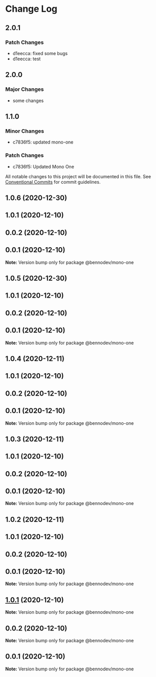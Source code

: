 # Change Log

## 2.0.1

### Patch Changes

- d1eecca: fixed some bugs
- d1eecca: test

## 2.0.0

### Major Changes

- some changes

## 1.1.0

### Minor Changes

- c7836f5: updated mono-one

### Patch Changes

- c7836f5: Updated Mono One

All notable changes to this project will be documented in this file.
See [Conventional Commits](https://conventionalcommits.org) for commit guidelines.

## 1.0.6 (2020-12-30)

## 1.0.1 (2020-12-10)

## 0.0.2 (2020-12-10)

## 0.0.1 (2020-12-10)

**Note:** Version bump only for package @bennodev/mono-one

## 1.0.5 (2020-12-30)

## 1.0.1 (2020-12-10)

## 0.0.2 (2020-12-10)

## 0.0.1 (2020-12-10)

**Note:** Version bump only for package @bennodev/mono-one

## 1.0.4 (2020-12-11)

## 1.0.1 (2020-12-10)

## 0.0.2 (2020-12-10)

## 0.0.1 (2020-12-10)

**Note:** Version bump only for package @bennodev/mono-one

## 1.0.3 (2020-12-11)

## 1.0.1 (2020-12-10)

## 0.0.2 (2020-12-10)

## 0.0.1 (2020-12-10)

**Note:** Version bump only for package @bennodev/mono-one

## 1.0.2 (2020-12-11)

## 1.0.1 (2020-12-10)

## 0.0.2 (2020-12-10)

## 0.0.1 (2020-12-10)

**Note:** Version bump only for package @bennodev/mono-one

## [1.0.1](https://github.com/agile-ts/github-actions-test/compare/v0.0.2...v1.0.1) (2020-12-10)

**Note:** Version bump only for package @bennodev/mono-one

## 0.0.2 (2020-12-10)

**Note:** Version bump only for package @bennodev/mono-one

## 0.0.1 (2020-12-10)

**Note:** Version bump only for package @bennodev/mono-one
